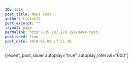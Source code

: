 ```yaml
---
ID: 1314
post_title: News Test
author: Cruise72
post_excerpt: ""
layout: page
permalink: http://35.197.170.190/news-test/
published: true
post_date: 2018-05-08 17:51:36
---
```

[recent_post_slider autoplay=”true” autoplay_interval=”600″]